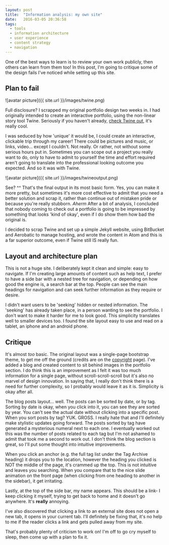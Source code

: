 ```yaml
---
layout: post
title:  "Information analysis: my own site"
date:   2016-03-05 20:36:58
tags:
  - tools
  - information architecture
  - user experience
  - content strategy
  - navigation
---
```


One of the best ways to learn is to review your own work publicly, then others can learn from them too! In this post, I'm going to critique some of the design fails I've noticed while setting up this site.

## Plan to fail

![avatar picture]({{ site.url }}/images/twine.png)

Full disclosure? I scrapped my original portfolio design two weeks in. I had originally intended to create an interactive portfolio, using the non-linear story tool Twine. Seriously if you haven't already, [check Twine out](https://twinery.org/), it's really cool.

I was seduced by how 'unique' it would be, I could create an interactive, clickable trip through my career! There could be pictures and music, or links, video... except I couldn't. Not really. Or rather, not without some serious hours put in. 
Sometimes you can scope out a project you really want to do, only to have to admit to yourself the time and effort required aren't going to translate into the professional looking outcome you expected. 
And so it was with Twine.

![avatar picture]({{ site.url }}/images/twineoutput.png)

See? ^^ That's the final output in its most basic form. Yes, you can make it more pretty, but sometimes it's more cost effective to admit that you need a better solution and scrap it, rather than 
continue out of mistaken pride or because you're really stubborn. *Aherm* After a bit of analysis, I concluded that nobody coming to check out a portfolio is going to be impressed by something that 
looks 'kind of okay', even if I do show them how bad the original is. 

I decided to scrap Twine and set up a simple Jekyll website, using BitBucket and Aerobatic to manage hosting, and wrote the content in Atom and this is a far superior outcome, even if Twine still IS
really fun.

## Layout and architecture plan
This is not a huge site. I deliberately kept it clean and simple: easy to navigate. If I'm creating large amounts of content such as help text, I prefer to have a side bar with a nested tree for 
navigation, or depending on how good the engine is, a search bar at the top. People can see the main headings for navigation and can seek further information as they require or desire.

I didn't want users to be 'seeking' hidden or nested information. The 'seeking' has already taken place, in a person wanting to see the portfolio. I don't want to make it harder for me to look good.
This simplicity translates well to smaller devices too. I found the site layout easy to use and read on a tablet, an iphone and an android phone.  

## Critique
It's almost *too* basic. The original layout was a single-page bootstrap theme, to get me off the ground (credits are on  the [copyright]({{site.url}}/copyright) page). I've added a blog and created 
content to sit behind images in the portfolio section. I do think this is an improvement as I felt it was too much information for a single page, without scroll-scroll-scroll but it's also no marvel 
of design innovation. In saying that, I really don't think there is a need for further complexity, so I probably would leave it as it is. Simplicity is okay after all. 

The blog posts layout... well. The posts can be sorted by date, or by tag. Sorting by date is okay, when you click into it, you can see they are sorted by year. You can't see the actual date without 
clicking into a specific post. When you sort posts by tag? YUK. GROSS. I really hate that and I'll definitely make stylistic updates going forward. The posts sorted by tag have generated a mysterious 
numeral next to each one. I eventually worked out this was the number of posts related to each tag but I'm not ashamed to admit that took me a second to work out. I don't think the blog section is great, 
so I'll put some thought into intuitive improvements.

When you click an anchor (e.g. the full tag list under the Tag Archive heading) it drops you to the location, however the heading you clicked is NOT the middle of the page, it's crammed up the top. 
This is not intuitive and leaves you searching. When you compare that to the nice slide animation on the front page (when clicking from one heading to another in the sidebar), it get irritating.

Lastly, at the top of the side bar, my name appears. This should be a link- I keep clicking it myself, trying to get back to home and it doesn't go anywhere. It's **really** annoying. 

I've also discovered that clicking a link to an external site does not open a new tab, it opens in your current tab. I'll definitely be fixing that, it's no help to me if the reader clicks a link 
and gets pulled away from my site. 

That's probably plenty of criticism to work on! I'm off to go cry myself to sleep, then come up with a plan to fix it.
